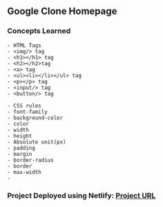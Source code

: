 ## Google Clone Homepage

### Concepts Learned
```
- HTML Tags
- <img/> tag
- <h1></h1> tag
- <h2></h2>tag
- <a> tag
- <ul><li></li></ul> tag
- <p></p> tag
- <input/> tag
- <button/> tag
```

```
- CSS rules
- font-family
- background-color
- color
- width
- height
- Absolute unit(px)
- padding
- margin
- border-radius
- border
- max-width
- 
```
### Project Deployed using Netlify: [Project URL](https://google-clone-searchpage.netlify.app/)

